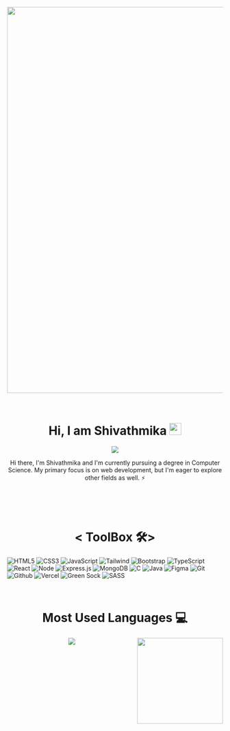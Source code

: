 <p align="center">
<img src="https://media3.giphy.com/media/l0Iy88cWKqBeBN92o/giphy.gif?cid=ecf05e474e41luxcp8cao7h2dymoksrnuunuu5nmgd2p31t8&rid=giphy.gif&ct=g" width=900>
<p>

<br>
<h1 align="center">Hi, I am Shivathmika <img src="https://media.giphy.com/media/hvRJCLFzcasrR4ia7z/giphy.gif" width="28"></h1> 


<p align="center">
    <img src="https://readme-typing-svg.herokuapp.com?color=E22FE4&width=380&height=45&lines=Exploring+myself;Open-Source+Enthusiast;Exploring;Nice+To+Meet+You+...&center=true">
</p>

<p align="center"> Hi there, I'm Shivathmika and I'm currently pursuing a degree in Computer Science. My primary focus is on web development, but I'm eager to explore other fields as well. ⚡</p>

<br><br><br>

<h1 align="center">< ToolBox 🛠></h1>
<p align="center"> 

![HTML5](https://img.shields.io/badge/html5-%23E34F26.svg?style=for-the-badge&logo=html5&logoColor=white)
![CSS3](https://img.shields.io/badge/css3-%231572B6.svg?style=for-the-badge&logo=css3&logoColor=white)
![JavaScript](https://img.shields.io/badge/javascript-%23323330.svg?style=for-the-badge&logo=javascript&logoColor=%23F7DF1E)
![Tailwind](https://img.shields.io/badge/Tailwind_CSS-38B2AC?style=for-the-badge&logo=tailwind-css&logoColor=white)
![Bootstrap](https://img.shields.io/badge/Bootstrap-563D7C?style=for-the-badge&logo=bootstrap&logoColor=white)
![TypeScript](https://img.shields.io/badge/TypeScript-007ACC?style=for-the-badge&logo=typescript&logoColor=white)
![React](https://img.shields.io/badge/React-20232A?style=for-the-badge&logo=react&logoColor=61DAFB)
![Node](https://img.shields.io/badge/Node.js-43853D?style=for-the-badge&logo=node.js&logoColor=white)
![Express.js](https://img.shields.io/badge/Express.js-000000?style=for-the-badge&logo=express&logoColor=white)
![MongoDB](https://img.shields.io/badge/MongoDB-4EA94B?style=for-the-badge&logo=mongodb&logoColor=white)
![C](https://img.shields.io/badge/c-%2300599C.svg?style=for-the-badge&logo=c&logoColor=white)
 ![Java](https://img.shields.io/badge/java-%23ED8B00.svg?style=for-the-badge&logo=java&logoColor=white)
 ![Figma](https://img.shields.io/badge/Figma-F24E1E?style=for-the-badge&logo=figma&logoColor=white)
 ![Git](https://img.shields.io/badge/git-%23F05033.svg?style=for-the-badge&logo=git&logoColor=white)
![Github](https://img.shields.io/badge/github-%23323330.svg?style=for-the-badge&logo=github&logoColor=white&backGround=black)
 ![Vercel](https://img.shields.io/badge/vercel-%23000000.svg?style=for-the-badge&logo=vercel&logoColor=white)
 ![Green Sock](https://img.shields.io/badge/green%20sock-88CE02?style=for-the-badge&logo=greensock&logoColor=white) 
  ![SASS](https://img.shields.io/badge/SASS-hotpink.svg?style=for-the-badge&logo=SASS&logoColor=white) 

</p>
<br>



 <h1  align="center">Most Used Languages 💻</h1> 

<p align="center">
<img src="https://github-readme-stats.vercel.app/api/top-langs/?username=Shivathmika20&layout=compact&theme=midnight-purple""><img align='right' src='https://user-images.githubusercontent.com/5713670/87202985-820dcb80-c2b6-11ea-9f56-7ec461c497c3.gif' width='200'>
</p>



<br>

 
